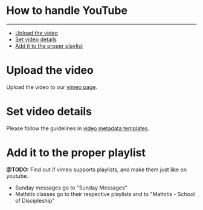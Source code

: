 <h1>How to handle YouTube</h1>
<hr>

<!-- TOC -->
* [Upload the video](#upload-the-video)
* [Set video details](#set-video-details)
* [Add it to the proper playlist](#add-it-to-the-proper-playlist)
<!-- TOC -->

# Upload the video

Upload the video to
our [vimeo page](https://vimeo.com/user133790558).

# Set video details

Please follow the guidelines in [video metadata templates](video_metadata_templates.md).

# Add it to the proper playlist

**@TODO:** Find out if vimeo supports playlists, and make them just like on youtube.

* Sunday messages go to "Sunday Messages"
* Mathitís classes go to their respective playlists and to "Mathitís - School of Discipleship"
